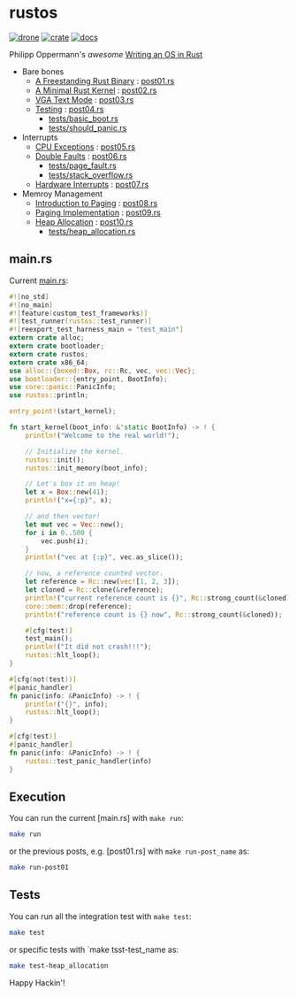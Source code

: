 # rustos

[![drone]](https://cloud.drone.io/keithnoguchi/rustos)
[![crate]](https://lib.rs/rustos)
[![docs]](https://docs.rs/rustos)

Philipp Oppermann's *awesome* [Writing an OS in Rust]

- Bare bones
  - [A Freestanding Rust Binary] : [post01.rs](examples/post01.rs)
  - [A Minimal Rust Kernel] : [post02.rs](examples/post02.rs)
  - [VGA Text Mode] : [post03.rs](examples/post03.rs)
  - [Testing] : [post04.rs](examples/post04.rs)
    - [tests/basic_boot.rs](tests/basic_boot.rs)
    - [tests/should_panic.rs](tests/should_panic.rs)
- Interrupts
  - [CPU Exceptions] : [post05.rs](examples/post05.rs)
  - [Double Faults] : [post06.rs](examples/post06.rs)
    - [tests/page_fault.rs](tests/page_fault.rs)
    - [tests/stack_overflow.rs](tests/stack_overflow.rs)
  - [Hardware Interrupts] : [post07.rs](examples/post07.rs)
- Memroy Management
  - [Introduction to Paging] : [post08.rs](examples/post08.rs)
  - [Paging Implementation] : [post09.rs](examples/post09.rs)
  - [Heap Allocation] : [post10.rs](examples/post10.rs)
    - [tests/heap_allocation.rs](tests/heap_allocation.rs)

## main.rs

Current [main.rs](src/main.rs):

```rust
#![no_std]
#![no_main]
#![feature(custom_test_frameworks)]
#![test_runner(rustos::test_runner)]
#![reexport_test_harness_main = "test_main"]
extern crate alloc;
extern crate bootloader;
extern crate rustos;
extern crate x86_64;
use alloc::{boxed::Box, rc::Rc, vec, vec::Vec};
use bootloader::{entry_point, BootInfo};
use core::panic::PanicInfo;
use rustos::println;

entry_point!(start_kernel);

fn start_kernel(boot_info: &'static BootInfo) -> ! {
    println!("Welcome to the real world!");

    // Initialize the kernel.
    rustos::init();
    rustos::init_memory(boot_info);

    // Let's box it on heap!
    let x = Box::new(41);
    println!("x={:p}", x);

    // and then vector!
    let mut vec = Vec::new();
    for i in 0..500 {
        vec.push(i);
    }
    println!("vec at {:p}", vec.as_slice());

    // now, a reference counted vector.
    let reference = Rc::new(vec![1, 2, 3]);
    let cloned = Rc::clone(&reference);
    println!("current reference count is {}", Rc::strong_count(&cloned));
    core::mem::drop(reference);
    println!("reference count is {} now", Rc::strong_count(&cloned));

    #[cfg(test)]
    test_main();
    println!("It did not crash!!!");
    rustos::hlt_loop();
}

#[cfg(not(test))]
#[panic_handler]
fn panic(info: &PanicInfo) -> ! {
    println!("{}", info);
    rustos::hlt_loop();
}

#[cfg(test)]
#[panic_handler]
fn panic(info: &PanicInfo) -> ! {
    rustos::test_panic_handler(info)
}
```

## Execution

You can run the current [main.rs] with `make run`:

```sh
make run
```

or the previous posts, e.g. [post01.rs] with `make run-post_name` as:

```sh
make run-post01
```

## Tests

You can run all the integration test with `make test`:

```sh
make test
```

or specific tests with `make tsst-test_name as:

```sh
make test-heap_allocation
```

Happy Hackin'!

[drone]: https://cloud.drone.io/api/badges/keithnoguchi/rustos/status.svg
[crate]: https://img.shields.io/crates/v/rustos.svg
[docs]: https://docs.rs/rustos/badge.svg
[writing an os in rust]: https://os.phil-opp.com/
[a freestanding rust binary]: https://os.phil-opp.com/freestanding-rust-binary/
[a minimal rust kernel]: https://os.phil-opp.com/minimal-rust-kernel/
[vga text mode]: https://os.phil-opp.com/vga-text-mode/
[testing]: https://os.phil-opp.com/testing/
[cpu exceptions]: https://os.phil-opp.com/cpu-exceptions/
[double faults]: https://os.phil-opp.com/double-fault-exceptions/
[hardware interrupts]: https://os.phil-opp.com/hardware-interrupts/
[introduction to paging]: https://os.phil-opp.com/paging-introduction/
[paging implementation]: https://os.phil-opp.com/paging-implementation/
[heap allocation]: https://os.phil-opp.com/heap-allocation/
